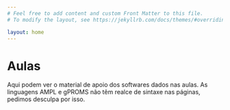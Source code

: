 ```yaml
---
# Feel free to add content and custom Front Matter to this file.
# To modify the layout, see https://jekyllrb.com/docs/themes/#overriding-theme-defaults

layout: home
---
```


# Aulas

Aqui podem ver o material de apoio dos softwares dados nas aulas. As linguagens AMPL e gPROMS não têm realce de sintaxe nas páginas, pedimos desculpa por isso. 

